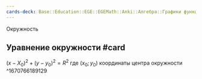 ```yaml
---
cards-deck: Base::Education::EGE::EGEMath::Anki::Алгебра::Графики функций
---
```

 Окружность 

## Уравнение окружности #card 
$(x - X_0)^2+(y - y_0)^2 = R^2$ 
где $(x_0;y_0)$ координаты центра окружности
^1670766189129
